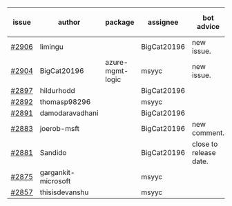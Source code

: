 | issue | author | package | assignee | bot advice | created date of issue | target release date | date from target |
| ------ | ------ | ------ | ------ | ------ | ------ | ------ | :-----: |
| [#2906](https://github.com/Azure/sdk-release-request/issues/2906) | limingu |  | BigCat20196 | new issue. | 06-09 | 06-23 |  |
| [#2904](https://github.com/Azure/sdk-release-request/issues/2904) | BigCat20196 | azure-mgmt-logic | msyyc | new issue. | 06-09 | 06-23 |  |
| [#2897](https://github.com/Azure/sdk-release-request/issues/2897) | hildurhodd |  | BigCat20196 |  | 06-07 | 06-21 |  |
| [#2892](https://github.com/Azure/sdk-release-request/issues/2892) | thomasp98296 |  | msyyc |  | 06-06 | 06-20 |  |
| [#2891](https://github.com/Azure/sdk-release-request/issues/2891) | damodaravadhani |  | BigCat20196 |  | 06-06 | 06-20 |  |
| [#2883](https://github.com/Azure/sdk-release-request/issues/2883) | joerob-msft |  | BigCat20196 | new comment. | 06-03 | 06-20 |  |
| [#2881](https://github.com/Azure/sdk-release-request/issues/2881) | Sandido |  | BigCat20196 | close to release date.  | 06-03 | 06-13 | 2 |
| [#2875](https://github.com/Azure/sdk-release-request/issues/2875) | gargankit-microsoft |  | msyyc |  | 06-03 | 06-30 |  |
| [#2857](https://github.com/Azure/sdk-release-request/issues/2857) | thisisdevanshu |  | msyyc |  | 05-31 | 06-14 |  |
